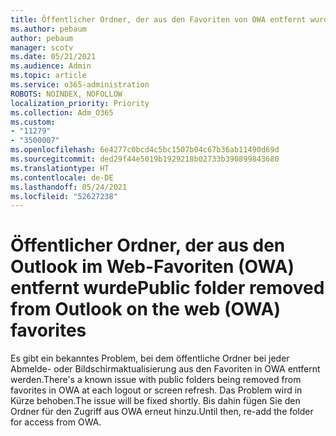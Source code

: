 ```yaml
---
title: Öffentlicher Ordner, der aus den Favoriten von OWA entfernt wurde (Outlook im Web)
ms.author: pebaum
author: pebaum
manager: scotv
ms.date: 05/21/2021
ms.audience: Admin
ms.topic: article
ms.service: o365-administration
ROBOTS: NOINDEX, NOFOLLOW
localization_priority: Priority
ms.collection: Adm_O365
ms.custom:
- "11279"
- "3500007"
ms.openlocfilehash: 6e4277c0bcd4c5bc1507b04c67b36ab11490d69d
ms.sourcegitcommit: ded29f44e5019b1929218b02733b390899843680
ms.translationtype: HT
ms.contentlocale: de-DE
ms.lasthandoff: 05/24/2021
ms.locfileid: "52627238"
---
```

# <a name="public-folder-removed-from-outlook-on-the-web-owa-favorites"></a><span data-ttu-id="feb9f-102">Öffentlicher Ordner, der aus den Outlook im Web-Favoriten (OWA) entfernt wurde</span><span class="sxs-lookup"><span data-stu-id="feb9f-102">Public folder removed from Outlook on the web (OWA) favorites</span></span>

<span data-ttu-id="feb9f-103">Es gibt ein bekanntes Problem, bei dem öffentliche Ordner bei jeder Abmelde- oder Bildschirmaktualisierung aus den Favoriten in OWA entfernt werden.</span><span class="sxs-lookup"><span data-stu-id="feb9f-103">There's a known issue with public folders being removed from favorites in OWA at each logout or screen refresh.</span></span> <span data-ttu-id="feb9f-104">Das Problem wird in Kürze behoben.</span><span class="sxs-lookup"><span data-stu-id="feb9f-104">The issue will be fixed shortly.</span></span> <span data-ttu-id="feb9f-105">Bis dahin fügen Sie den Ordner für den Zugriff aus OWA erneut hinzu.</span><span class="sxs-lookup"><span data-stu-id="feb9f-105">Until then, re-add the folder for access from OWA.</span></span>